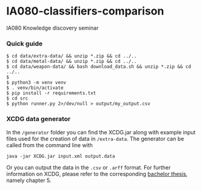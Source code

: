 # IA080-classifiers-comparison
IA080 Knowledge discovery seminar


### Quick guide
```
$ cd data/extra-data/ && unzip *.zip && cd ../..
$ cd data/metal-data/ && unzip *.zip && cd ../..
$ cd data/weapon-data/ && bash download_data.sh && unzip *.zip && cd ../..
$
$ python3 -m venv venv
$ . venv/bin/activate
$ pip install -r requirements.txt
$ cd src
$ python runner.py 2>/dev/null > output/my_output.csv
```


### XCDG data generator
In the `/generator` folder you can find the XCDG.jar along with example input files used for the creation of data in `/extra-data`. The generator can be called from the command line with

`java -jar XCDG.jar input.xml output.data`

Or you can output the data in the `.csv` or `.arff` format. For further information on XCDG, please refer to the corresponding [bachelor thesis](https://is.muni.cz/auth/th/q7e3d/hetlerovic_bachelor_thesis.pdf), namely chapter 5.
